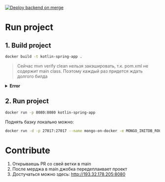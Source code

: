 [![Deploy backend on merge](https://github.com/is-miq-2024/backend/actions/workflows/deploy-job.yml/badge.svg)](https://github.com/is-miq-2024/backend/actions/workflows/deploy-job.yml)

# Run project

## 1. Build project

```sh
docker build -t kotlin-spring-app .
```

> Сейчас mvn verify clean нельзя закэшировать, т.к. pom.xml не содержит main class. Поэтому каждый раз придется ждать долгого билда

<details>
<summary><b>Error</b></summary>

```
[INFO] --- spring-boot:3.3.4:repackage (repackage) @ demo ---
[INFO] ------------------------------------------------------------------------
[INFO] BUILD FAILURE
[INFO] ------------------------------------------------------------------------
[INFO] Total time:  0.870 s
[INFO] Finished at: 2024-10-13T14:47:36+03:00
[INFO] ------------------------------------------------------------------------
[ERROR] Failed to execute goal org.springframework.boot:spring-boot-maven-plugin:3.3.4:repackage (repackage) on project demo: Execution repackage of goal org.springframework.boot:spring-boot-maven-plugin:3.3.4:repackage failed: Unable to find main class -> [Help 1]
[ERROR]
[ERROR] To see the full stack trace of the errors, re-run Maven with the -e switch.
[ERROR] Re-run Maven using the -X switch to enable full debug logging.
[ERROR]
[ERROR] For more information about the errors and possible solutions, please read the following articles:
[ERROR] [Help 1] http://cwiki.apache.org/confluence/display/MAVEN/PluginExecutionException
```

</details>

## 2. Run project

```sh
docker run -p 8080:8080 kotlin-spring-app
```

Поднять базку локально можно:

```sh
docker run -d -p 27017:27017 --name mongo-on-docker -e MONGO_INITDB_ROOT_USERNAME=mongoadmin -e MONGO_INITDB_ROOT_PASSWORD=secret -e MONGO_INITDB_DATABASE=testdb mongo
```

# Contribute

1. Открываешь PR со свей ветки в main
2. После мерджа в main джобка передеплаивает проект
3. Достучаться можно здесь: http://193.32.178.205:8080
